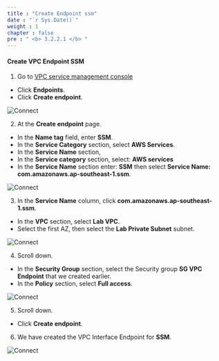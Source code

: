 ```yaml
---
title : "Create Endpoint ssm"
date : "`r Sys.Date()`"
weight : 1
chapter : false
pre : " <b> 3.2.2.1 </b> "
---
```



#### Create VPC Endpoint SSM

1. Go to [VPC service management console](https://console.aws.amazon.com/vpc/home)
  + Click **Endpoints**.
  + Click **Create endpoint**.
  
![Connect](images/3.connect/005-connect.png)

2. At the **Create endpoint** page.
  + In the **Name tag** field, enter **SSM**.
  + In the **Service Category** section, select **AWS Services**.
  + In the **Service Name** section,
  + In the **Service category** section, select: **AWS services**
  + In the **Service Name** section enter: **SSM** then select **Service Name: com.amazonaws.ap-southeast-1.ssm**.

![Connect](images/3.connect/006-connect.png)

3. In the **Service Name** column, click **com.amazonaws.ap-southeast-1.ssm**.
  + In the **VPC** section, select **Lab VPC**.
  + Select the first AZ, then select the **Lab Private Subnet** subnet.
  
![Connect](images/3.connect/007-connect.png)

4. Scroll down.
  + In the **Security Group** section, select the Security group **SG VPC Endpoint** that we created earlier.
  + In the **Policy** section, select **Full access**.

![Connect](images/3.connect/008-connect.png)

5. Scroll down.
  + Click **Create endpoint**.

6. We have created the VPC Interface Endpoint for **SSM**.


![Connect](images/3.connect/011-connect.png)